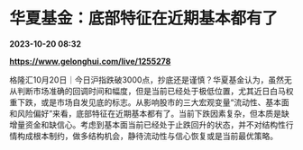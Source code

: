 # 华夏基金：底部特征在近期基本都有了

**2023-10-20 08:32**

**https://www.gelonghui.com/live/1255278**

格隆汇10月20日｜今日沪指跌破3000点，抄底还是谨慎？华夏基金认为，虽然无从判断市场准确的回调时间和幅度，但是当前已经处于极低位置，尤其近日白马权重下跌，或是市场自发见底的标志。从影响股市的三大宏观变量“流动性、基本面和风险偏好”来看，底部特征在近期基本都有了。当前下跌因素复杂，但本质是缺增量资金和缺信心。考虑到基本面当前已经处于止跌回升的状态，并不对结构性行情构成根本制约，做多结构机会，静待流动性与信心恢复或是当前最优策略。